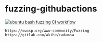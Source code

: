 # fuzzing-githubactions

[![ubuntu bash fuzzing CI workflow](https://github.com/githubfoam/fuzzing-githubactions/actions/workflows/ubuntu-bash-packages.yml/badge.svg)](https://github.com/githubfoam/fuzzing-githubactions/actions/workflows/ubuntu-bash-packages.yml)

~~~~
https://owasp.org/www-community/Fuzzing
https://gitlab.com/akihe/radamsa
~~~~
